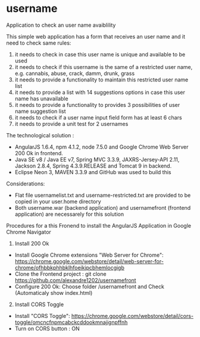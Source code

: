# username
Application to check an user name avaiblility

This simple web application has a form that receives an user name and it need to check same rules:
1) it needs to check in case this user name is unique and available to be used
2) it needs to check if this username is the same of a restricted user name, e.g. cannabis, abuse, crack, damm, drunk, grass  
3) it needs to provide a functionality to maintain this restricted user name list
4) it needs to provide a list with 14 suggestions options in case this user name has unavailable
5) it needs to provide a functionality to provides 3 possibilities of user name suggestion list
6) it needs to check if a user name input field form has at least 6 chars
7) it needs to provide a unit test for 2 usernames   

The technological solution : 
- AngularJS 1.6.4, npm 4.1.2, node 7.5.0 and Google Chrome Web Server 200 Ok in frontend. 
- Java SE v8 / Java EE v7, Spring MVC 3.3.9, JAXRS-Jersey-API 2.11, Jackson 2.8.4, Spring 4.3.9.RELEASE and Tomcat 9 in backend. 
- Eclipse Neon 3, MAVEN 3.3.9 and GitHub was used to build this 

Considerations:
- Flat file usernamelist.txt and username-restricted.txt are provided to be copied in your user.home directory
- Both username.war (backend application) and usernamefront (frontend application) are necessarely for this solution

Procedures for a this Fronend to install the AngularJS Application in Google Chrome Navigator
1) Install 200 Ok
- Install Google Chrome extensions "Web Server for Chrome": 
  https://chrome.google.com/webstore/detail/web-server-for-chrome/ofhbbkphhbklhfoeikjpcbhemlocgigb
- Clone the Frontend project : git clone https://github.com/alexandre1202/usernamefront
- Configure 200 Ok: Choose folder /usernamefront and Check (Automaticaly show index.html)
2) Install CORS Toggle
- Install "CORS Toggle": 
  https://chrome.google.com/webstore/detail/cors-toggle/omcncfnpmcabckcddookmnajignpffnh
- Turn on CORS button : ON
